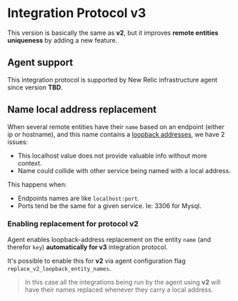 # Integration Protocol v3

This version is basically the same as **v2**, but it improves **remote entities uniqueness** by adding a new feature.


## Agent support

This integration protocol is supported by New Relic infrastructure agent since version **TBD**.


## Name local address replacement

When several remote entities have their `name` based on an endpoint (either ip or hostname), and this name contains a 
[loopback addresses](https://en.wikipedia.org/wiki/Localhost#Name_resolution), we have 2 issues:

- This localhost value does not provide valuable info without more context.
- Name could collide with other service being named with a local address.

This happens when:

- Endpoints names are like `localhost:port`.
- Ports tend be the same for a given service. Ie: 3306 for Mysql.


### Enabling replacement for protocol v2

Agent enables loopback-address replacement on the entity `name` (and therefor `key`) **automatically for v3** 
integration protocol.

It's possible to enable this for **v2** via agent configuration flag `replace_v2_loopback_entity_names`.

> In this case all the integrations being run by the agent using **v2** will have their names replaced whenever they carry 
> a local address.

